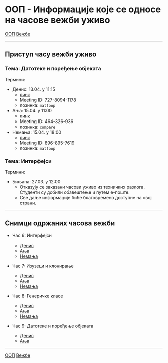 # ООП - Информације које се односе на часове вежби уживо

[ООП](../../README.md) [Вежбе](../README.md)

---

## Приступ часу вежби уживо

### Тема: Датотеке и поређење објеката
Термини:
- Денис: 13.04. у 11:15 
  - [линк](https://us04web.zoom.us/j/72780941178?pwd=MnRkWDFNQlRZN2l3bEp5Smk0RnVwUT09)
  - Meeting ID: 727-8094-1178
  - лозинка: `matfoop`
- Ања: 15.04. у 11:00 
  - [линк](https://us04web.zoom.us/j/464326936?pwd=aUFvTjliZEtRbW9YMGowV1BEOUJ3Zz09)
  - Meeting ID: 464-326-936
  - лозинка: `compare`
- Немања: 15.04. у 18:00 
  - [линк](https://us04web.zoom.us/j/8968957619?pwd=TXYzQUFQSjk3enc2ZkhhVWNDS0VlZz09)
  - Meeting ID: 896-895-7619
  - лозинка: `matfoop`
  

### Тема: Интерфејси
Термини:
- Биљана: 27.03. у 12:00 
  - Отказују се заказани часови уживо из техничких разлога. Студенти су добили обавештење и путем е-поште.
  - Све даље информације биће благовремено доступне на овој страни. 

---

## Снимци одржаних часова вежби
- Час 6: Интерфејси
	- [Денис](https://youtu.be/yJid-lC8RUw) 
	- [Ања](https://youtu.be/rVcXIdKxfyo) 
	- [Немања](https://youtu.be/eEBMNy6TeQ0)

- Час 7: Изузеци и клонирање
	- [Денис](https://youtu.be/NeNkABXWxfY)
	- [Ања](https://youtu.be/2tUoWWEGoA0) 
	- [Немања](https://youtu.be/fL5qIcN7eGA)
  
- Час 8: Генеричке класе
	- [Денис](https://youtu.be/pae4I1DdSGM)
	- [Ања](https://youtu.be/th4Q0ykunsM)
	- [Немања](https://www.youtube.com/watch?v=HX8e5eR-VOA)
	
 - Час 9: Датотеке и поређење објеката
	- [Денис](https://youtu.be/7hycG24wSao)
	- [Ања](https://youtu.be/jRXVtql72Ys)

---

[ООП](../../README.md) [Вежбе](../README.md)

